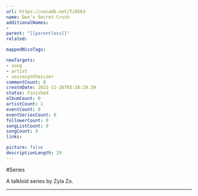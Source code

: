 ```yaml
---
url: https://vocadb.net/T/8563
name: Dex's Secret Crush
additionalNames: 
- 
parent: "[[parentless]]"
related:

mappedNicoTags:

newTargets:
- song
- artist
- voicesynthesizer
commentCount: 0
createDate: 2021-11-26T03:16:19.39
status: Finished
albumCount: 0
artistCount: 1
eventCount: 0
eventSeriesCount: 0
followerCount: 0
songListCount: 0
songCount: 9
links: 

picture: false
descriptionLength: 29
---
```


#Series

A talkloid series by Zyla Zo.

---

